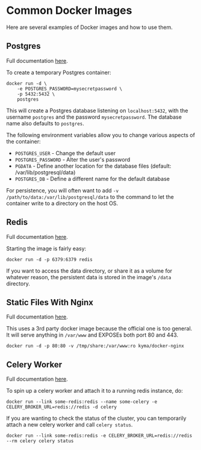 Common Docker Images
====================

Here are several examples of Docker images and how to use them.


Postgres
--------

Full documentation [here][1].

To create a temporary Postgres container:

    docker run -d \
        -e POSTGRES_PASSWORD=mysecretpassword \
        -p 5432:5432 \
        postgres

This will create a Postgres database listening on `localhost:5432`, with the
username `postgres` and the password `mysecretpassword`. The database name also
defaults to `postgres`.

The following environment variables allow you to change various aspects of the
container:

- `POSTGRES_USER` - Change the default user
- `POSTGRES_PASSWORD` - Alter the user's password
- `PGDATA` - Define another location for the database files (default:
    /var/lib/postgresql/data)
- `POSTGRES_DB` - Define a different name for the default database

For persistence, you will often want to add `-v
/path/to/data:/var/lib/postgresql/data` to the command to let the container
write to a directory on the host OS.


Redis
-----

Full documentation [here][2].

Starting the image is fairly easy:

    docker run -d -p 6379:6379 redis

If you want to access the data directory, or share it as a volume for whatever
reason, the persistent data is stored in the image's `/data` directory.


Static Files With Nginx
-----------------------

Full documentation [here][3].

This uses a 3rd party docker image because the official one is too general. It
will serve anything in `/var/www` and EXPOSEs both port 80 and 443.

    docker run -d -p 80:80 -v /tmp/share:/var/www:ro kyma/docker-nginx


Celery Worker
-------------

Full documentation [here][4].

To spin up a celery worker and attach it to a running redis instance, do:

    docker run --link some-redis:redis --name some-celery -e CELERY_BROKER_URL=redis://redis -d celery

If you are wanting to check the status of the cluster, you can temporarily
attach a new celery worker and call `celery status`.

    docker run --link some-redis:redis -e CELERY_BROKER_URL=redis://redis --rm celery celery status



[1]: https://hub.docker.com/_/postgres/
[2]: https://hub.docker.com/_/redis/
[3]: https://hub.docker.com/r/kyma/docker-nginx/
[4]: https://hub.docker.com/_/celery/
